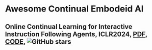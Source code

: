 # Awesome Continual Embodeid AI


## **Online Continual Learning for Interactive Instruction Following Agents, ICLR2024**, [PDF](https://openreview.net/pdf?id=7M0EzjugaN), [CODE](https://github.com/snumprlab/cl-alfred?tab=readme-ov-file), ![GitHub stars](https://img.shields.io/github/stars/snumprlab/cl-alfred?tab=readme-ov-file)
